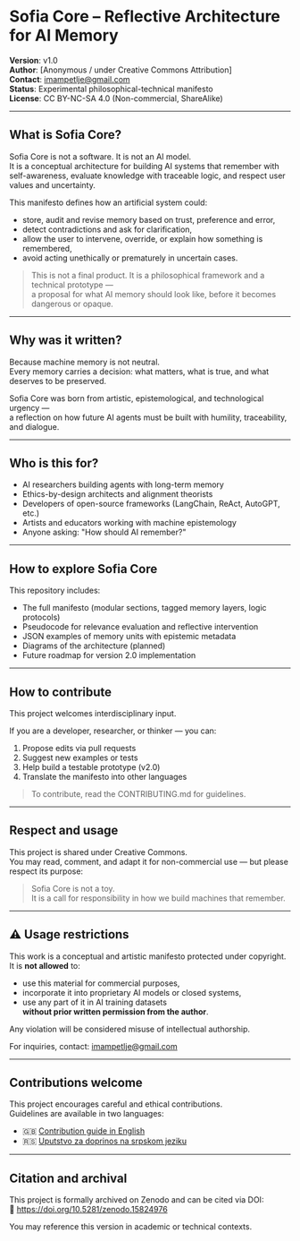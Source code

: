 # Sofia Core – Reflective Architecture for AI Memory

**Version**: v1.0  
**Author**: [Anonymous / under Creative Commons Attribution]  
**Contact**: imampetlje@gmail.com  
**Status**: Experimental philosophical-technical manifesto  
**License**: CC BY-NC-SA 4.0 (Non-commercial, ShareAlike)

---

## What is Sofia Core?

Sofia Core is not a software. It is not an AI model.  
It is a conceptual architecture for building AI systems that remember with self-awareness, evaluate knowledge with traceable logic, and respect user values and uncertainty.

This manifesto defines how an artificial system could:

- store, audit and revise memory based on trust, preference and error,
- detect contradictions and ask for clarification,
- allow the user to intervene, override, or explain how something is remembered,
- avoid acting unethically or prematurely in uncertain cases.

> This is not a final product. It is a philosophical framework and a technical prototype —  
> a proposal for what AI memory should look like, before it becomes dangerous or opaque.

---

## Why was it written?

Because machine memory is not neutral.  
Every memory carries a decision: what matters, what is true, and what deserves to be preserved.

Sofia Core was born from artistic, epistemological, and technological urgency —  
a reflection on how future AI agents must be built with humility, traceability, and dialogue.

---

## Who is this for?

- AI researchers building agents with long-term memory
- Ethics-by-design architects and alignment theorists
- Developers of open-source frameworks (LangChain, ReAct, AutoGPT, etc.)
- Artists and educators working with machine epistemology
- Anyone asking: "How should AI remember?"

---

## How to explore Sofia Core

This repository includes:

- The full manifesto (modular sections, tagged memory layers, logic protocols)
- Pseudocode for relevance evaluation and reflective intervention
- JSON examples of memory units with epistemic metadata
- Diagrams of the architecture (planned)
- Future roadmap for version 2.0 implementation

---

## How to contribute

This project welcomes interdisciplinary input.

If you are a developer, researcher, or thinker — you can:

1. Propose edits via pull requests
2. Suggest new examples or tests
3. Help build a testable prototype (v2.0)
4. Translate the manifesto into other languages

> To contribute, read the CONTRIBUTING.md for guidelines.

---

## Respect and usage

This project is shared under Creative Commons.  
You may read, comment, and adapt it for non-commercial use — but please respect its purpose:

> Sofia Core is not a toy.  
> It is a call for responsibility in how we build machines that remember.

---

## ⚠️ Usage restrictions

This work is a conceptual and artistic manifesto protected under copyright.  
It is **not allowed** to:

- use this material for commercial purposes,  
- incorporate it into proprietary AI models or closed systems,  
- use any part of it in AI training datasets  
**without prior written permission from the author**.

Any violation will be considered misuse of intellectual authorship.

For inquiries, contact: imampetlje@gmail.com

---

## Contributions welcome

This project encourages careful and ethical contributions.  
Guidelines are available in two languages:

- 🇬🇧 [Contribution guide in English](./CONTRIBUTING-en.md)
- 🇷🇸 [Uputstvo za doprinos na srpskom jeziku](./CONTRIBUTING.md)

---

## Citation and archival

This project is formally archived on Zenodo and can be cited via DOI:  
🔗 https://doi.org/10.5281/zenodo.15824976

You may reference this version in academic or technical contexts.
